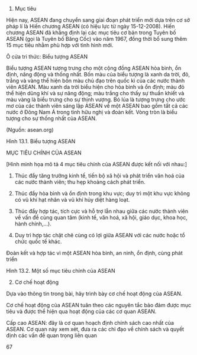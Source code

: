 1. Mục tiêu

Hiện nay, ASEAN đang chuyển sang giai đoạn phát triển mới dựa trên cơ sở pháp lí là Hiến chương ASEAN (có hiệu lực từ ngày 15-12-2008). Hiến chương ASEAN đã khẳng định lại các mục tiêu cơ bản trong Tuyên bố ASEAN (gọi là Tuyên bố Băng Cốc) vào năm 1967, đồng thời bổ sung thêm 15 mục tiêu nhằm phù hợp với tình hình mới.

Ô cửa tri thức: Biểu tượng ASEAN

Biểu tượng ASEAN tượng trưng cho một cộng đồng ASEAN hòa bình, ổn định, năng động và thống nhất. Bốn màu của biểu tượng là xanh da trời, đỏ, trắng và vàng thể hiện bốn màu chủ đạo trên quốc kì của các nước thành viên ASEAN. Màu xanh da trời biểu hiện cho hòa bình và ổn định; màu đỏ thể hiện dũng khí và sự năng động; màu trắng cho thấy sự thuần khiết và màu vàng là biểu trưng cho sự thịnh vượng. Bó lúa là tượng trưng cho ước mơ của các thành viên sáng lập ASEAN về một ASEAN bao gồm tất cả các nước ở Đông Nam Á trong tình hữu nghị và đoàn kết. Vòng tròn là biểu tượng cho sự thống nhất của ASEAN.

(Nguồn: asean.org)

Hình 13.1. Biểu tượng ASEAN

MỤC TIÊU CHÍNH CỦA ASEAN

[Hình minh họa mô tả 4 mục tiêu chính của ASEAN được kết nối với nhau:]

1. Thúc đẩy tăng trưởng kinh tế, tiến bộ xã hội và phát triển văn hoá của các nước thành viên; thu hẹp khoảng cách phát triển.

2. Thúc đẩy hòa bình và ổn định trong khu vực; duy trì một khu vực không có vũ khí hạt nhân và vũ khí hủy diệt hàng loạt.

3. Thúc đẩy hợp tác, tích cực và hỗ trợ lẫn nhau giữa các nước thành viên về vấn đề cùng quan tâm (kinh tế, văn hoá, xã hội, giáo dục, khoa học, hành chính,...).

4. Duy trì hợp tác chặt chẽ cùng có lợi giữa ASEAN với các nước hoặc tổ chức quốc tế khác.

Đoàn kết và hợp tác vì một ASEAN hòa bình, an ninh, ổn định, cùng phát triển

Hình 13.2. Một số mục tiêu chính của ASEAN

2. Cơ chế hoạt động

Dựa vào thông tin trong bài, hãy trình bày cơ chế hoạt động của ASEAN.

Cơ chế hoạt động của ASEAN tuân theo các nguyên tắc bảo đảm được mục tiêu và được thể hiện qua hoạt động của các cơ quan ASEAN.

Cấp cao ASEAN: đây là cơ quan hoạch định chính sách cao nhất của ASEAN. Cơ quan này xem xét, đưa ra các chỉ đạo về chính sách và quyết định các vấn đề quan trọng liên quan

67
